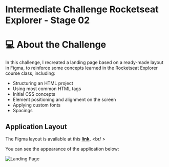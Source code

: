 # Intermediate Challenge Rocketseat Explorer - Stage 02

# 💻 About the Challenge

In this challenge, I recreated a landing page based on a ready-made layout in Figma, to reinforce some concepts learned in the Rocketseat Explorer course class, including:

- Structuring an HTML project
- Using most common HTML tags
- Initial CSS concepts
- Element positioning and alignment on the screen
- Applying custom fonts
- Spacings

## Application Layout

The Figma layout is available at this **[link](https://www.figma.com/file/waisYRoNzeBgIxOyrz0b2R/Projeto01-Extra/duplicate).** <br/ >

You can see the appearance of the application below:

![Landing Page](images/desafio.png)
